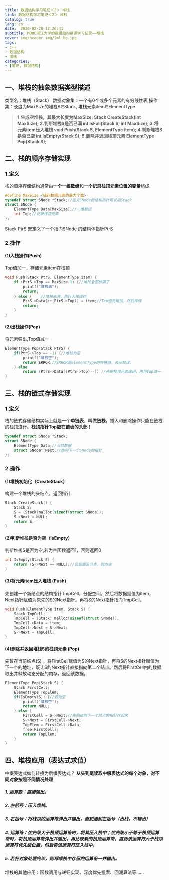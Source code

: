 ```yaml
---
title: 数据结构学习笔记＜2＞ 堆栈
link: 数据结构学习笔记＜2＞ 堆栈
catalog: true
lang: cn
date:  2020-02-28 12:26:41
subtitle: MOOC浙江大学的数据结构慕课学习记录——堆栈
cover: img/header_img/lml_bg.jpg
tags:
- c++
- 数据结构
- 堆栈
categories:
- [笔记, 数据结构]
---
```


##  一、堆栈的抽象数据类型描述
类型名：堆栈（Stack）
数据对象集：一个有0个或多个元素的有穷线性表
操作集：长度为MaxSize的堆栈S∈Stack, 堆栈元素item∈ElementType

> **1.生成空堆栈，其最大长度为MaxSize; 
> 	Stack CreateStack(int MaxSize);
> 2.判断堆栈S是否已满 
> int IsFull(Stack S, int MaxSize);
> 3.将元素item压入堆栈 
> void Push(Stack S, ElementType item);
> 4.判断堆栈S是否已空 
> int IsEmpty(Stack S);
> 5.删除并返回栈顶元素 
> ElementType Pop(Stack S);**
## 二、栈的顺序存储实现
### 1.定义
栈的顺序存储结构通常由**一个一维数组**和**一个记录栈顶元素位置的变量**组成

```cpp
#define MaxSize <储存数据元素的最大个数>
typedef struct SNode *Stack;//定义SNode的结构指针可以用Stack
struct SNode {
    ElementType Data[MaxSize];//一维数组
    int Top;//记录栈顶元素
};
```
Stack PtrS 既定义了一个指向SNode 的结构体指针PtrS

### 2.操作
#### (1)入栈操作(Push)
Top值加一，存储元素item在栈顶
```cpp
void Push(Stack PtrS, ElementType item) {
    if (PtrS->Top == MaxSize-1) {//堆栈全部放满了
        printf("堆栈满");
        return;
    } else {    //堆栈未满，执行入栈操作
        PtrS->Data[++(PtrS->Top)] = item;//Top值先增加，然后存储
        return;
    }
}
```
#### (2)出栈操作(Pop)
将元素弹出,Top值减一

```cpp
ElementType Pop(Stack PtrS) {
    if(PtrS->Top == -1) {//堆栈为空
        printf("堆栈空");
        return ERROR;//ERROR是ElementType的特殊值，表示错误。
    } else 
        return (PtrS->Data[(PtrS->Top)--]) //先把栈顶元素返回，再将Top减一
}
```
## 三、栈的链式存储实现
### 1.定义
栈的链式存储结构实际上就是一个**单链表**，叫做**链栈**，插入和删除操作只能在链栈的栈顶进行。**栈顶指针Top应在链表的头部！**

```cpp
typedef struct SNode *Stack;
struct SNode {
    ElementType Data;//当前数据
    struct SNode* Next;//指向下一个Snode的指针
};
```
### 2.操作
#### (1)堆栈初始化（CreateStack）
构建一个堆栈的头结点，返回指针
```cpp
Stack CreateStack() {
    Stack S;
    S = (Stack)malloc(sizeof(struct SNode));
    S->Next = NULL;
    return S;
}
```
#### (2)判断堆栈是否为空（IsEmpty）
判断堆栈S是否为空,若为空函数返回1，否则返回0
```cpp
int IsEmpty(Stack S) {
    return (S->Next == NULL);//若后面没节点，则为空
}
```
#### (3)将元素item压入堆栈 (Push)
先创建一个新结点的结构指针TmpCell，分配空间，然后将数据赋值为item，Next指针赋值为原先的S的Next指针。再将S的Next指针指向TmpCell。
```cpp
void Push(ElementType item, Stack S) {
    Stack TmpCell;
    TmpCell = (Stack) malloc(sizeof(struct SNode));
    TmpCell->Data = item;
    TmpCell->Next = S->Next;
    S->Next = TmpCell;
}
```
#### (4)删除并返回堆栈S的栈顶元素 (Pop)
先暂存当前结点(S) ，将FirstCell赋值为S的Next指针，再将S的Next指针赋值为下一个的地址，既让S的Next指针直接指向第二个结点。然后将FirstCell内的数据取出并释放动态分配的内存，返回该数据。
```cpp
ElementType Pop(Stack S) {
    Stack FirstCell;
    ElementType TopElem;
    if(IsEmpty(S)) {//若为空
        printf("堆栈空");
        return NULL;
    } else {
        FirstCell = S->Next;//先把指向下一个结点的指针存起来
        S->Next = FirstCell->Next;
        TopElem = FirstCell->Data;
        free(FirstCell);
        return TopElem;
    }
}
```
## 四、堆栈应用（表达式求值）
中缀表达式如何转换为后缀表达式？
**从头到尾读取中缀表达式的每个对象，对不同对象按照不同情况处理**

##### 1. 运算数：直接输出。
##### 2. 左括号：压入堆栈。
##### 3. 右括号：将栈顶的运算符弹出并输出，直到遇到左括号（出栈，不输出）
##### 4. 运算符：优先级大于栈顶运算符时，将其压入栈中；优先级小于等于栈顶运算符时，将栈顶运算符弹出并输出，再比较新的栈顶运算符，直到该运算符大于栈顶运算符优先级位置，然后将该运算符压入栈中。
##### 5. 若各对象处理完毕，则将堆栈中存留的运算符一并输出。
堆栈的其他应用：函数调用与递归实现、深度优先搜索、回溯算法等……